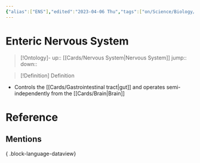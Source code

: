 ```yaml
---
{"alias":["ENS"],"edited":"2023-04-06 Thu","tags":["on/Science/Biology/Anatomy","Uni/HBIO1010"],"date created":"2022-11-28 Mon","dg-publish":true,"permalink":"/cards/enteric-nervous-system/","dgPassFrontmatter":true}
---
```


# Enteric Nervous System

> [!Ontology]-
> up:: [[Cards/Nervous System\|Nervous System]]
> jump::
> down:: 

> [!Definition] Definition

- Controls the [[Cards/Gastrointestinal tract\|gut]] and operates semi-independently from the [[Cards/Brain\|Brain]]

# Reference

## Mentions


{ .block-language-dataview}